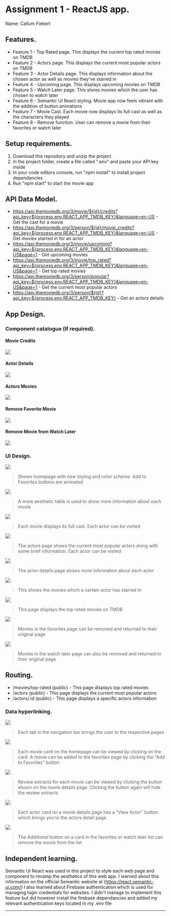 # Assignment 1 - ReactJS app.

Name: Callum Fiekert

## Features.

 + Feature 1 - Top Rated page. This displays the current top rated movies on TMDB 
 + Feature 2 - Actors page. This displays the current most popular actors on TMDB
 + Feature 3 - Actor Details page. This displays information about the chosen actor as well as movies they've starred in
 + Feature 4 - Upcoming page. This displays upcoming movies on TMDB
 + Feature 5 - Watch Later page. This stores movies which the user has chosen to watch later
 + Feature 6 - Semantic UI React styling. Movie app now feels vibrant with the addition of button animations
 + Feature 7 - Movie Cast. Each movie now displays its full cast as well as the characters they played
 + Feature 8 - Remove function. User can remove a movie from their favorites or watch later

## Setup requirements.

1. Download this repository and unzip the project
2. In the project folder, create a file called ".env" and paste your API key inside
3. In your code editors console, run "npm install" to install project dependancies
4. Run "npm start" to start the movie app

## API Data Model.

+ https://api.themoviedb.org/3/movie/${id}/credits?api_key=${process.env.REACT_APP_TMDB_KEY}&language=en-US - Get the cast for a movie 
+ https://api.themoviedb.org/3/person/${id}/movie_credits?api_key=${process.env.REACT_APP_TMDB_KEY}&language=en-US - Get movies starred in for an actor
+ https://api.themoviedb.org/3/movie/upcoming?api_key=${process.env.REACT_APP_TMDB_KEY}&language=en-US&page=1 - Get upcoming movies
+ https://api.themoviedb.org/3/movie/top_rated?api_key=${process.env.REACT_APP_TMDB_KEY}&language=en-US&page=1 - Get top rated movies
+ https://api.themoviedb.org/3/person/popular?api_key=${process.env.REACT_APP_TMDB_KEY}&language=en-US&page=1 - Get the current most popular actors
+ https://api.themoviedb.org/3/person/${id}?api_key=${process.env.REACT_APP_TMDB_KEY} - Get an actors details

## App Design.

### Component catalogue (If required).

#### Movie Credits

![][moviecredits]

#### Actor Details

![][actordetails]

#### Actors Movies

![][actormovies]

#### Remove Favorite Movie

![][removefav]

#### Remove Movie from Watch Later

![][removewatch]

### UI Design.

![][homepage]
>Shows homepage with new styling and color scheme. Add to Favorites buttons are animated

![][moviedetails]
>A more aesthetic table is used to show more information about each movie

![][moviecast]
>Each movie displays its full cast. Each actor can be visited

![][actors]
>The actors page shows the current most popular actors along with some brief information. Each actor can be visited

![][actorpage]
>The actor details page shows more information about each actor

![][featuredmovies]
>This shows the movies which a certain actor has starred in

![][toprated]
>This page displays the top rated movies on TMDB

![][removefavorite]
>Movies in the favorites page can be removed and returned to their original page

![][removewatchlater]
>Movies in the watch later page can also be removed and returned to their original page

## Routing.

+ /movies/top-rated (public) - This page displays top rated movies
+ /actors (public) - This page displays the current most popular actors
+ /actors/:id (public) - This page displays a specific actors information

### Data hyperlinking.

![][navbar]
> Each tab in the navigation bar brings the user to the respective pages

![][moviecard]
>Each movie card on the homepage can be viewed by clicking on the card. A movie can be added to the favorites page by clicking the "Add to Favorites" button

![][reviewextract]
>Review extracts for each movie can be viewed by clicking the button shown on the movie details page. Clicking the button again will hide the review extracts

![][movieactor]
>Each actor card on a movie details page has a "View Actor" button which brings you to the actors detail page.

![][removefromlist]
>The Additional button on a card in the favorites or watch later list can remove the movie from the list

## Independent learning.

Semantic UI React was used in this project to style each web page and component to revamp the aesthetics of this web app. I learned about this information on the official Semantic website at (https://react.semantic-ui.com/)
I also learned about Firebase authentication which is used for managing login credentials for websites. I didn't manage to implement this feature but did however install the firebase dependancies and added my relevant authentication keys located in my .env file

---------------------------------

[model]: ./data.jpg
[moviecredits]: ./public/moviecredits.png
[actordetails]: ./public/actordetails.png
[actormovies]: ./public/actormovies.png
[removefav]: ./public/removefav.png
[removewatch]: ./public/removewatch.png
[homepage]: ./public/homepage.png
[moviedetails]: ./public/moviedetails.png
[moviecast]: ./public/moviecast.png
[actors]: ./public/actors.png
[actorpage]: ./public/actorpage.png
[featuredmovies]: ./public/featuredmovies.png
[toprated]: ./public/toprated.png
[removefavorite]: ./public/removefavorite.png
[removewatchlater]: ./public/removewatchlater.png
[navbar]: ./public/navbar.png
[moviecard]: ./public/moviecard.png
[reviewextract]: ./public/reviewextract.png
[movieactor]: ./public/movieactor.png
[removefromlist]: ./public/removefromlist.png